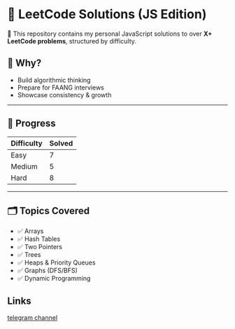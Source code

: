 # 🧠 LeetCode Solutions (JS Edition)

📌 This repository contains my personal JavaScript solutions to over **X+ LeetCode problems**, structured by difficulty.

## 💼 Why?
- Build algorithmic thinking
- Prepare for FAANG interviews
- Showcase consistency & growth

---

## 🔢 Progress

| Difficulty | Solved |
|------------|--------|
| Easy       | 7      |
| Medium     | 5      |
| Hard       | 8      |

---

## 🗂️ Topics Covered

- ✅ Arrays
- ✅ Hash Tables
- ✅ Two Pointers
- ✅ Trees
- ✅ Heaps & Priority Queues
- ✅ Graphs (DFS/BFS)
- ✅ Dynamic Programming

## Links
[telegram channel](https://t.me/leetcode_lab)
